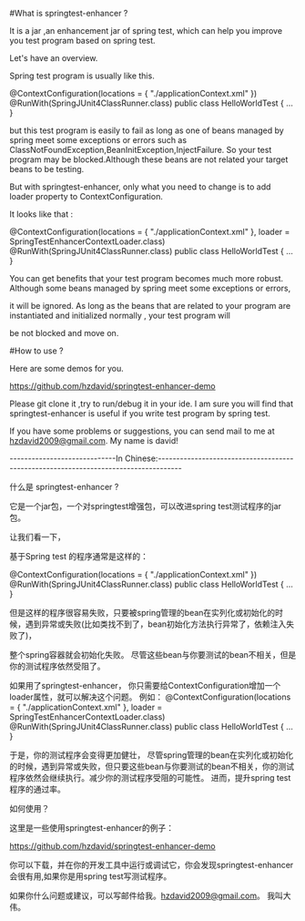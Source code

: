 #What is springtest-enhancer ?

It is a jar ,an enhancement jar of spring test, which can help you improve you test program based on spring test.

Let's have an overview.

Spring test program is usually like this.

@ContextConfiguration(locations = { "./applicationContext.xml" })
@RunWith(SpringJUnit4ClassRunner.class)
public class HelloWorldTest {
...
}

but this test program is easily to fail as long as  one of beans  managed  by spring  meet some exceptions or errors such as ClassNotFoundException,BeanInitException,InjectFailure. 
So your test program may be blocked.Although  these beans are not related your target beans to be testing.

But with  springtest-enhancer, only what you need to  change is to add loader property to ContextConfiguration.

It looks like that :

@ContextConfiguration(locations = { "./applicationContext.xml" }, loader = SpringTestEnhancerContextLoader.class)
@RunWith(SpringJUnit4ClassRunner.class)
public class HelloWorldTest {
...
}

You can get benefits that your test program becomes much more robust. Although some beans  managed  by spring  meet some exceptions or errors,

it will be ignored. As long as the beans that are related to your program are instantiated and initialized normally , your test program will

be not blocked and move on.
 


#How to use ?


Here are some demos for you.

https://github.com/hzdavid/springtest-enhancer-demo

Please git clone it ,try to run/debug it in your ide. I am sure you will find that springtest-enhancer is useful if you write test program by spring test.


If you have some problems or suggestions, you can send mail to me at hzdavid2009@gmail.com. My name is david!


  






-----------------------------In Chinese:------------------------------------------------------------------------------------






什么是 springtest-enhancer ?

 它是一个jar包，一个对springtest增强包，可以改进spring test测试程序的jar包。
 

让我们看一下，

基于Spring test 的程序通常是这样的：
 
@ContextConfiguration(locations = { "./applicationContext.xml" })
@RunWith(SpringJUnit4ClassRunner.class)
public class HelloWorldTest {
...
}
 
但是这样的程序很容易失败，只要被spring管理的bean在实列化或初始化的时候，遇到异常或失败(比如类找不到了，bean初始化方法执行异常了，依赖注入失败了)，

整个spring容器就会初始化失败。 尽管这些bean与你要测试的bean不相关，但是你的测试程序依然受阻了。


如果用了springtest-enhancer， 你只需要给ContextConfiguration增加一个loader属性，就可以解决这个问题。
例如：
@ContextConfiguration(locations = { "./applicationContext.xml" }, loader = SpringTestEnhancerContextLoader.class)
@RunWith(SpringJUnit4ClassRunner.class)
public class HelloWorldTest {
...
} 


于是，你的测试程序会变得更加健壮，
尽管spring管理的bean在实列化或初始化的时候，遇到异常或失败，但只要这些bean与你要测试的bean不相关，你的测试程序依然会继续执行。减少你的测试程序受阻的可能性。
进而，提升spring test程序的通过率。


 
如何使用？

这里是一些使用springtest-enhancer的例子：
 
https://github.com/hzdavid/springtest-enhancer-demo

你可以下载，并在你的开发工具中运行或调试它，你会发现springtest-enhancer会很有用,如果你是用spring test写测试程序。

如果你什么问题或建议，可以写邮件给我。hzdavid2009@gmail.com。 我叫大伟。

 








